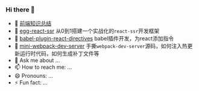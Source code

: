 ### Hi there 👋

- 🔭 [前端知识总结](https://github.com/lizuncong/Front-End-Development-Notes/tree/master/%E5%89%8D%E7%AB%AF%E7%9F%A5%E8%AF%86%E4%BD%93%E7%B3%BB(%E5%85%A8%E9%9D%A2))
- 🌱 [egg-react-ssr](https://github.com/lizuncong/egg-react-ssr) 从0到1搭建一个实战化的`react-ssr`开发框架
- 👯 [babel-plugin-react-directives](https://github.com/lizuncong/babel-plugin-react-directives) babel插件开发，为react添加指令
- 🤔 [mini-webpack-dev-server](https://github.com/lizuncong/mini-webpack-dev-server) 手撕`webpack-dev-server`源码，如何注入热更新运行时代码，如何生成补丁文件等
- 💬 Ask me about ...
- 📫 How to reach me: ...
- 😄 Pronouns: ...
- ⚡ Fun fact: ...
